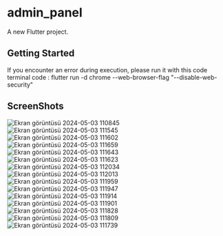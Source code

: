 # admin_panel

A new Flutter project.

## Getting Started

If you encounter an error during execution, please run it with this code 
  terminal code  : flutter run -d chrome --web-browser-flag "--disable-web-security"

  ## ScreenShots
![Ekran görüntüsü 2024-05-03 110845](https://github.com/Ahmetkanadli/Flutter-Admin-Panel/assets/94637438/2f6979f1-705d-46ca-b85c-4fcc438ded20)
![Ekran görüntüsü 2024-05-03 111545](https://github.com/Ahmetkanadli/Flutter-Admin-Panel/assets/94637438/bc563592-013f-4e8c-a76c-afa0deccb6e1)
![Ekran görüntüsü 2024-05-03 111602](https://github.com/Ahmetkanadli/Flutter-Admin-Panel/assets/94637438/87f62e70-9044-4907-94c8-fdb24f2c42b6)
![Ekran görüntüsü 2024-05-03 111659](https://github.com/Ahmetkanadli/Flutter-Admin-Panel/assets/94637438/6bf48418-fbfb-4faf-808b-33dc6d5fb41b)
![Ekran görüntüsü 2024-05-03 111643](https://github.com/Ahmetkanadli/Flutter-Admin-Panel/assets/94637438/3676400d-ad4d-4c2a-acff-1a11c4d8f87b)
![Ekran görüntüsü 2024-05-03 111623](https://github.com/Ahmetkanadli/Flutter-Admin-Panel/assets/94637438/4958a4a5-a192-479a-b8e0-5f1c999b73d7)
![Ekran görüntüsü 2024-05-03 112034](https://github.com/Ahmetkanadli/Flutter-Admin-Panel/assets/94637438/531af4d7-ef94-4f1e-9f98-f0970c5dbb37)
![Ekran görüntüsü 2024-05-03 112013](https://github.com/Ahmetkanadli/Flutter-Admin-Panel/assets/94637438/39b23409-b84e-4f9a-8008-fa5b7253d913)
![Ekran görüntüsü 2024-05-03 111959](https://github.com/Ahmetkanadli/Flutter-Admin-Panel/assets/94637438/72f773ce-f6c0-427f-8830-b2faae3cd30d)
![Ekran görüntüsü 2024-05-03 111947](https://github.com/Ahmetkanadli/Flutter-Admin-Panel/assets/94637438/82336367-55c0-47a7-a60d-7199ab33631f)
![Ekran görüntüsü 2024-05-03 111914](https://github.com/Ahmetkanadli/Flutter-Admin-Panel/assets/94637438/ce527f53-d9a5-4b83-acb3-b9e86bf7986e)
![Ekran görüntüsü 2024-05-03 111901](https://github.com/Ahmetkanadli/Flutter-Admin-Panel/assets/94637438/878789bd-c885-4d55-88ae-54ad2c873afd)
![Ekran görüntüsü 2024-05-03 111828](https://github.com/Ahmetkanadli/Flutter-Admin-Panel/assets/94637438/082af455-c945-4562-be9e-ee1e84b94f57)
![Ekran görüntüsü 2024-05-03 111809](https://github.com/Ahmetkanadli/Flutter-Admin-Panel/assets/94637438/c30b70fd-7831-4126-843d-99a7f3a6ec63)
![Ekran görüntüsü 2024-05-03 111739](https://github.com/Ahmetkanadli/Flutter-Admin-Panel/assets/94637438/23bfcc67-c496-49d5-be37-abde8aa7bcc8)
